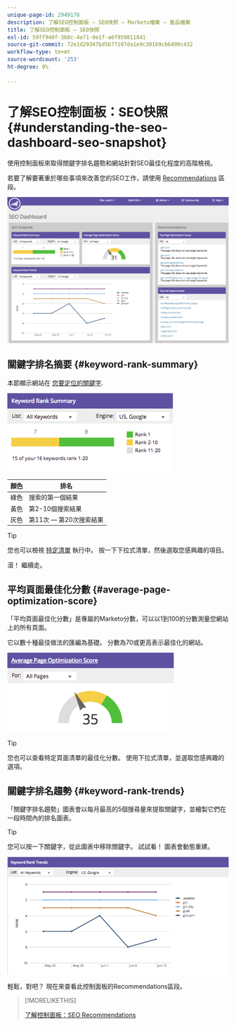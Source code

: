 ```yaml
---
unique-page-id: 2949178
description: 了解SEO控制面板 — SEO快照 — Marketo檔案 — 產品檔案
title: 了解SEO控制面板 — SEO快照
exl-id: 59ff940f-368c-4e71-9e1f-a6f959811841
source-git-commit: 72e1d29347bd5b77107da1e9c30169cb6490c432
workflow-type: tm+mt
source-wordcount: '253'
ht-degree: 0%

---
```


# 了解SEO控制面板：SEO快照 {#understanding-the-seo-dashboard-seo-snapshot}

使用控制面板來取得關鍵字排名趨勢和網站針對SEO最佳化程度的高階檢視。

若要了解要著重於哪些事項來改善您的SEO工作，請使用 [Recommendations](/help/marketo/product-docs/additional-apps/seo/understanding-seo/understanding-the-seo-dashboard-seo-recommendations.md) 區段。

![](assets/image2014-9-17-21-3a32-3a22.png)

## 關鍵字排名摘要 {#keyword-rank-summary}

本節顯示網站在 [您要定位的關鍵字](/help/marketo/product-docs/additional-apps/seo/keywords/seo-add-keywords.md).

![](assets/image2014-9-17-21-3a34-3a5.png)

| 顏色 | 排名 |
|---|---|
| 綠色 | 搜索的第一個結果 |
| 黃色 | 第2-10個搜索結果 |
| 灰色 | 第11次 — 第20次搜索結果 |

>[!TIP]
>
>您也可以檢視 [特定清單](/help/marketo/product-docs/additional-apps/seo/keywords/seo-add-remove-keywords-from-a-list.md) 執行中。 按一下下拉式清單，然後選取您感興趣的項目。

滾！ 繼續走。

## 平均頁面最佳化分數 {#average-page-optimization-score}

「平均頁面最佳化分數」是專屬的Marketo分數，可以以1到100的分數測量您網站上的所有頁面。

它以數十種最佳做法的匯編為基礎。 分數為70或更高表示最佳化的網站。

![](assets/image2014-9-17-21-3a35-3a55.png)

>[!TIP]
>
>您也可以查看特定頁面清單的最佳化分數。 使用下拉式清單，並選取您感興趣的選項。

## 關鍵字排名趨勢 {#keyword-rank-trends}

「關鍵字排名趨勢」圖表會以每月最高的5個搜尋量來提取關鍵字，並繪製它們在一段時間內的排名圖表。

>[!TIP]
>
>您可以按一下關鍵字，從此圖表中移除關鍵字。 試試看！ 圖表會動態重建。

![](assets/image2014-9-17-21-3a37-3a1.png)

輕鬆，對吧？ 現在來查看此控制面板的Recommendations區段。

>[!MORELIKETHIS]
>
>[了解控制面板：SEO Recommendations](/help/marketo/product-docs/additional-apps/seo/understanding-seo/understanding-the-seo-dashboard-seo-recommendations.md)
